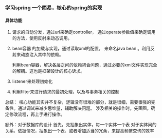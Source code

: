 ### 学习spring 一个简易，核心的spring的实现
#### 具体功能
1.	请求的自动分发，通过url来确定controller，
	通过operate参数值来确定调用的方法，使用反射来动态调用。


2.	bean容器 的加载与实现，通过读取xml的配置，
	来命名java bean 。利用反射来动态注入其中的依赖。
	
	利用bean容器，解决各层之间的依赖耦合问题，通过必要的xml文件实现完全的解耦。这也是框架设计的核心诉求。

3. 	listener来处理初始化

4. 	利用filter来进行请求的最初处理，以及与事务相关的控制

总结： 核心功能其实并不复杂，逻辑没有很难的部分，就是很细，需要很强的完备性。通过调试来减少思维量，辅助解决问题。
		涉及相关的操作时，先画图，确定修改流程，再上手进行操作。 
	
	
额外：对于数据库的设计
	首先，先抽象出实体，每一个实体一个表
	对于实体间的关系，依据情况，抽象出一个表，或者增加适当的冗余，来提高频繁查询的效率
	

